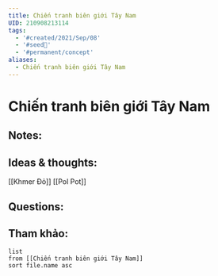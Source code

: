 ```yaml
---
title: Chiến tranh biên giới Tây Nam
UID: 210908213114
tags:
  - '#created/2021/Sep/08'
  - '#seed🥜'
  - '#permanent/concept'
aliases:
  - Chiến tranh biên giới Tây Nam
---
```

# Chiến tranh biên giới Tây Nam

## Notes:


## Ideas & thoughts:
[[Khmer Đỏ]]
[[Pol Pot]]

## Questions:


## Tham khảo:
```dataview
list
from [[Chiến tranh biên giới Tây Nam]]
sort file.name asc
```
